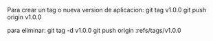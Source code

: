 Para crear un tag o nueva version de aplicacion:
git tag v1.0.0 
git push origin v1.0.0

para eliminar:
git tag -d v1.0.0
git push origin :refs/tags/v1.0.0